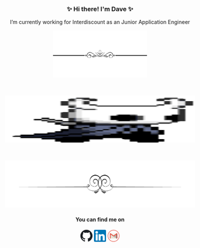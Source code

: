 <h3 align="center">✨ Hi there! I'm Dave ✨</h3>
<p align="center">I’m currently working for Interdiscount as an Junior Application Engineer</p>
<p align="center"><img src="https://github.com/vonmuehlenen/vonmuehlenen/blob/master/assets/upper.png" height="125"/></p>
<br />
<p align="center"><img src="https://github.com/vonmuehlenen/vonmuehlenen/blob/master/assets/hollow-knight.gif" height="125" width="100%"/></p>
<br />
<p align="center"><img src="https://github.com/vonmuehlenen/vonmuehlenen/blob/master/assets/down.png" height="125"/></p>
<h4 align="center">You can find me on</h4>
<p align="center">
  <a href="http://www.github.com/vonmuehlenen"><img src="https://github.com/vonmuehlenen/vonmuehlenen/blob/master/assets/github.png"/></a>
  <a href="https://ch.linkedin.com/in/david-von-m%C3%BChlenen-451537178"><img src="https://github.com/vonmuehlenen/vonmuehlenen/blob/master/assets/linkedin.png"/></a>
  <a href="mailto:david.vonmuehlenen@gmail.com"><img src="https://github.com/vonmuehlenen/vonmuehlenen/blob/master/assets/gmail.png"/></a>
</p>  
